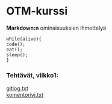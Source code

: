 # OTM-kurssi

**Markdown:n** ominaisuuksien ihmettelyä

```
while(alive){
code();
eat();
sleep();
}
```
### Tehtävät, viikko1:  
[gitlog.txt](https://github.com/sokkanen/ot-harjoitustyo/blob/master/laskarit/viikko1/gitlog.txt)  
[komentorivi.txt](https://github.com/sokkanen/ot-harjoitustyo/blob/master/laskarit/viikko1/komentorivi.txt)

